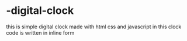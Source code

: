 # -digital-clock
  this  is  simple  digital  clock   made  with html css  and javascript    in  this   clock  code  is written in inline form 

